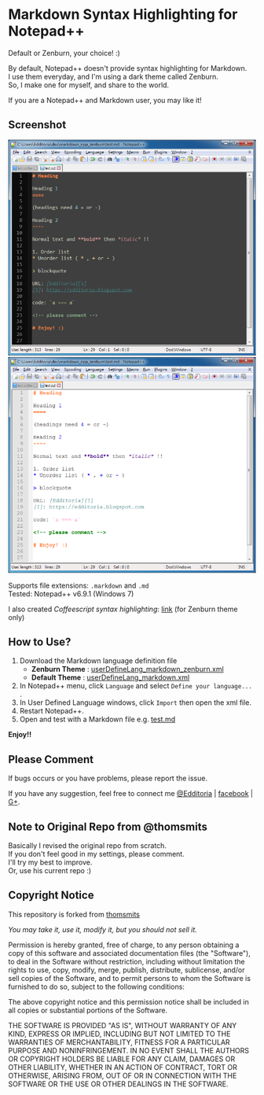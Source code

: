 # Markdown Syntax Highlighting for Notepad++

Default or Zenburn, your choice! :)

By default, Notepad++ doesn't provide syntax highlighting for Markdown.  
I use them everyday, and I'm using a dark theme called Zenburn.  
So, I make one for myself, and share to the world.

If you are a Notepad++ and Markdown user, you may like it!

## Screenshot

![Markdown in Zenburn Theme of Notepad++][screen_zenburn]
![Markdown in Default Theme of Notepad++][screen_default]

Supports file extensions: `.markdown` and `.md`  
Tested: Notepad++ v6.9.1 (Windows 7)

I also created *Coffeescript syntax highlighting*: [link][coffeescript] (for Zenburn theme only)

## How to Use?

1. Download the Markdown language definition file
     - **Zenburn Theme** : [userDefineLang_markdown_zenburn.xml][zenburn_xml]
     - **Default Theme** : [userDefineLang_markdown.xml][default_xml]
2. In Notepad++ menu, click `Language` and select `Define your language...` .
3. In User Defined Language windows, click `Import` then open the xml file.
4. Restart Notepad++.
5. Open and test with a Markdown file e.g. [test.md][test_file]

**Enjoy!!**

## Please Comment

If bugs occurs or you have problems, please report the issue.

If you have any suggestion, feel free to connect me [@Edditoria][twitter] | [facebook][fb] | [G+][gplus].

## Note to Original Repo from @thomsmits

Basically I revised the original repo from scratch.  
If you don't feel good in my settings, please comment.  
I'll try my best to improve.  
Or, use his current repo :)

## Copyright Notice

This repository is forked from [thomsmits][tomes]

*You may take it, use it, modify it, but you should not sell it.*

Permission is hereby granted, free of charge, to any person obtaining a copy
of this software and associated documentation files (the "Software"), to deal
in the Software without restriction, including without limitation the rights
to use, copy, modify, merge, publish, distribute, sublicense, and/or sell
copies of the Software, and to permit persons to whom the Software is
furnished to do so, subject to the following conditions:

The above copyright notice and this permission notice shall be included in
all copies or substantial portions of the Software.

THE SOFTWARE IS PROVIDED "AS IS", WITHOUT WARRANTY OF ANY KIND, EXPRESS OR
IMPLIED, INCLUDING BUT NOT LIMITED TO THE WARRANTIES OF MERCHANTABILITY,
FITNESS FOR A PARTICULAR PURPOSE AND NONINFRINGEMENT. IN NO EVENT SHALL THE
AUTHORS OR COPYRIGHT HOLDERS BE LIABLE FOR ANY CLAIM, DAMAGES OR OTHER
LIABILITY, WHETHER IN AN ACTION OF CONTRACT, TORT OR OTHERWISE, ARISING FROM,
OUT OF OR IN CONNECTION WITH THE SOFTWARE OR THE USE OR OTHER DEALINGS IN
THE SOFTWARE.

[coffeescript]: https://github.com/Edditoria/coffeescript_npp_zenburn
[tomes]: https://github.com/thomsmits/markdown_npp
[screen_zenburn]: /zenburn_theme/markdown_npp_zenburn_screenshot.png "Markdown in Zenburn Theme of Notepad++"
[screen_default]: /default_theme/markdown_npp_default_theme_screenshot.png "Markdown in Default Theme of Notepad++"
[zenburn_xml]: https://raw.githubusercontent.com/Edditoria/markdown_npp_zenburn/master/zenburn_theme/userDefineLang_markdown_zenburn.xml
[default_xml]: https://raw.githubusercontent.com/Edditoria/markdown_npp_zenburn/master/default_theme/userDefineLang_markdown.xml
[test_file]: https://raw.githubusercontent.com/Edditoria/markdown_npp_zenburn/master/test.md
[twitter]: http://twitter.com/Edditoria
[fb]: http://www.facebook.com/Edditoria
[gplus]: https://plus.google.com/109579889772726782010/about
